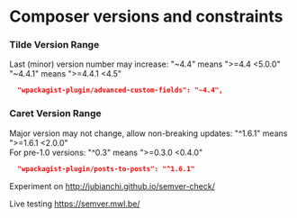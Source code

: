 # Composer versions and constraints

### Tilde Version Range

Last (minor) version number may increase: "~4.4" means ">=4.4 <5.0.0"  
"~4.4.1" means ">=4.4.1 <4.5"

```json
  "wpackagist-plugin/advanced-custom-fields": "~4.4",
```

### Caret Version Range

Major version may not change, allow non-breaking updates: "^1.6.1" means ">=1.6.1 <2.0.0"  
For pre-1.0 versions: "^0.3" means ">=0.3.0 <0.4.0"

```json
  "wpackagist-plugin/posts-to-posts": "^1.6.1"
```

Experiment on http://jubianchi.github.io/semver-check/

Live testing https://semver.mwl.be/
